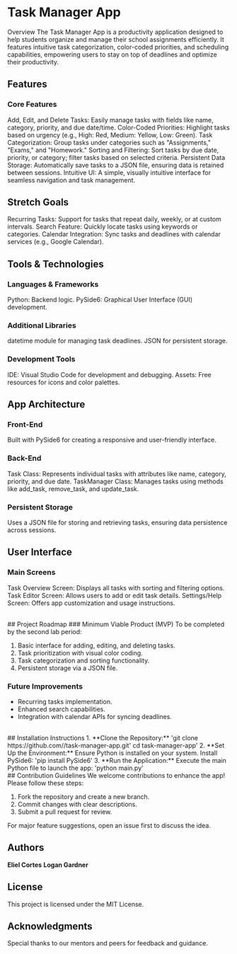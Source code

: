 # Task Manager App
Overview
The Task Manager App is a productivity application designed to help students organize and manage their school assignments efficiently. It features intuitive task categorization, color-coded priorities, and scheduling capabilities, empowering users to stay on top of deadlines and optimize their productivity.

## Features
### Core Features
Add, Edit, and Delete Tasks: Easily manage tasks with fields like name, category, priority, and due date/time.
Color-Coded Priorities: Highlight tasks based on urgency (e.g., High: Red, Medium: Yellow, Low: Green).
Task Categorization: Group tasks under categories such as "Assignments," "Exams," and "Homework."
Sorting and Filtering: Sort tasks by due date, priority, or category; filter tasks based on selected criteria.
Persistent Data Storage: Automatically save tasks to a JSON file, ensuring data is retained between sessions.
Intuitive UI: A simple, visually intuitive interface for seamless navigation and task management.
## Stretch Goals
Recurring Tasks: Support for tasks that repeat daily, weekly, or at custom intervals.
Search Feature: Quickly locate tasks using keywords or categories.
Calendar Integration: Sync tasks and deadlines with calendar services (e.g., Google Calendar).
<br/>
## Tools & Technologies
### Languages & Frameworks
Python: Backend logic.
PySide6: Graphical User Interface (GUI) development.
### Additional Libraries
datetime module for managing task deadlines.
JSON for persistent storage.
### Development Tools
IDE: Visual Studio Code for development and debugging.
Assets: Free resources for icons and color palettes.
<br/>
## App Architecture
### Front-End
Built with PySide6 for creating a responsive and user-friendly interface.
### Back-End
Task Class: Represents individual tasks with attributes like name, category, priority, and due date.
TaskManager Class: Manages tasks using methods like add_task, remove_task, and update_task.
### Persistent Storage
Uses a JSON file for storing and retrieving tasks, ensuring data persistence across sessions.
## User Interface
### Main Screens
Task Overview Screen: Displays all tasks with sorting and filtering options.
Task Editor Screen: Allows users to add or edit task details.
Settings/Help Screen: Offers app customization and usage instructions.

<br/>
## Project Roadmap
### Minimum Viable Product (MVP)
To be completed by the second lab period:

1. Basic interface for adding, editing, and deleting tasks.
2. Task prioritization with visual color coding.
3. Task categorization and sorting functionality.
4. Persistent storage via a JSON file.
### Future Improvements
* Recurring tasks implementation.
* Enhanced search capabilities.
* Integration with calendar APIs for syncing deadlines.
<br/>
## Installation Instructions
1. **Clone the Repository:**
'git clone https://github.com/<your-username>/task-manager-app.git'
cd task-manager-app'
2. **Set Up the Environment:** Ensure Python is installed on your system. Install PySide6:
'pip install PySide6'
3. **Run the Application:** Execute the main Python file to launch the app:
'python main.py'
<br/>
## Contribution Guidelines
We welcome contributions to enhance the app!
Please follow these steps:

1. Fork the repository and create a new branch.
2. Commit changes with clear descriptions.
3. Submit a pull request for review.

For major feature suggestions, open an issue first to discuss the idea.
<br/>
## Authors
**Eliel Cortes**
**Logan Gardner**
<br/>
## License
This project is licensed under the MIT License.
<br/>
## Acknowledgments
Special thanks to our mentors and peers for feedback and guidance.

